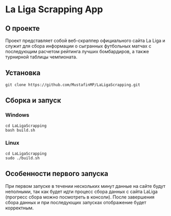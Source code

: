 # La Liga Scrapping App

## О проекте

Проект представляет собой веб-скраппер официального сайта La Liga и служит для сбора информации о сыгранных футбольных
матчах с последующим расчетом рейтинга лучших бомбардиров, а также турнирной таблицы чемпионата.

## Установка

```commandline
git clone https://github.com/MustafinMP/LaLigaScrapping.git
```

## Сборка и запуск

### Windows
```commandline
cd LaLigaScrapping
bash build.sh
```

### Linux
```commandline
cd LaLigaScrapping
sudo ./build.sh
```

## Особенности первого запуска
При первом запуске в течении нескольких минут данные на сайте будут неполными, так как будет идти процесс сбора данных с
сайта LaLiga (прогресс сбора можно посмотреть в консоли). После завершения сбора данных и при последующих запусках
отображение будет корректным.
